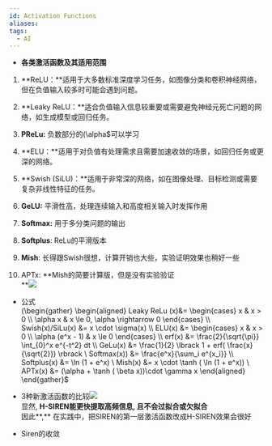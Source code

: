 ```yaml
---
id: Activation Functions
aliases: 
tags:
  - AI
---
```



*   **各类激活函数及其适用范围**

1.  **ReLU：**适用于大多数标准深度学习任务，如图像分类和卷积神经网络，但在负值输入较多时可能会遇到问题。  
         
2.  **Leaky ReLU：**适合负值输入信息较重要或需要避免神经元死亡问题的网络，如生成模型或回归任务。  
      
    
3.  **PReLu:** 负数部分的(\alpha$可以学习  
      
    
4.  **ELU：**适用于对负值有处理需求且需要加速收敛的场景，如回归任务或更深的网络。  
      
    
5.  **Swish (SiLU)：**适用于非常深的网络，如在图像处理、目标检测或需要复杂非线性特征的任务。  
      
    
6.  **GeLU:** 平滑性高，处理连续输入和高度相关输入时发挥作用  
      
    
7.  **Softmax:** 用于多分类问题的输出  
      
    
8.  **Softplus**: ReLu的平滑版本  
      
    
9.  **Mish**: 长得跟Swish很想，计算开销也大些，实验证明效果也稍好一些  
      
    
10.  APTx: **Mish的简要计算版，但是没有实验验证  
    **![](paste-6452152d1f11a0da425c6dd8e92bfa6a8494547b.png)

*   公式  
    (\begin{gather} \begin{aligned} Leaky ReLu (x)&= \begin{cases} x & x > 0 \\\ \alpha x & x \le 0, \alpha \rightarrow 0 \end{cases} \\\ Swish(x)/SiLu(x) &= x \cdot \sigma(x) \\\ ELU(x) &= \begin{cases} x & x > 0 \\\ \alpha (e^x - 1) & x \le 0 \end{cases} \\\ erf(x) &= \frac{2}{\sqrt{\pi}} \int_{0}^x e^{-t^2} dt \\\ GeLu(x) &= \frac{1}{2} \lbrack 1 + erf( \frac{x}{\sqrt{2}}) \rbrack \\ Softmax(x)) &= \frac{e^x}{\sum_i e^{x_i}} \\\ Softplus(x) &= \ln (1 + e^x) \\ Mish(x) &= x \cdot \tanh ( \ln (1 + e^x)) \\ APTx(x) &= (\alpha + \tanh ( \beta x))\cdot \gamma x \end{aligned} \end{gather}$  
      
    
*   3种新激活函数的比较![](paste-f2eed32f156f625bd7c37db3daac9a154f7c580a.png)  
    显然, **H-SIREN能更快提取高频信息, 且不会过拟合或欠拟合**  
    因此**,** 在实践中，把SIREN的第一层激活函数改成H-SIREN效果会很好  
      
    
*   Siren的收敛
